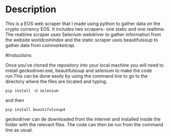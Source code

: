 # Description

This is a EOS web scraper that I made using python to gather data on the crypto currency EOS. It includes two scrapers- one static and one realtime. The realtime scraper uses Selenium webdriver to gather information from the website *worldcoinindex* and the static scraper uses beautifulsoup to gather data from *coinmarketcap*.

#Instuctions

Once you've cloned the repository into your local machine you will need to install geckodriver.exe, beautifulsoup and selenium to make the code run.This can be done easily by using the command line to go to the directory where the files are located and typing.

`pip install -U selenium`

and then

`pip install beautifulsoup4`

geckodriver can de downloaded from the internet and installed inside the folder with the relevant files. The code can then be run from the command line as usual.